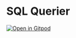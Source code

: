 # SQL Querier

[![Open in Gitpod](https://gitpod.io/button/open-in-gitpod.svg)](https://gitpod.io/#https://github.com/rijkvp/sql_querier)
